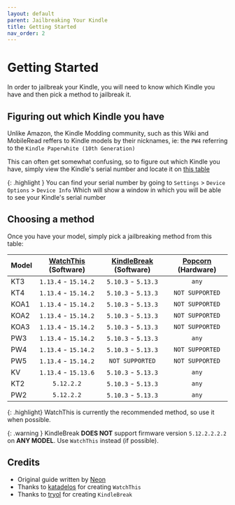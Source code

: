 ```yaml
---
layout: default
parent: Jailbreaking Your Kindle
title: Getting Started
nav_order: 2
---
```


# Getting Started
In order to jailbreak your Kindle, you will need to know which Kindle you have and then pick a method to jailbreak it.

## Figuring out which Kindle you have
Unlike Amazon, the Kindle Modding community, such as this Wiki and MobileRead reffers to Kindle models by their nicknames, ie: the `PW4` referring to the `Kindle Paperwhite (10th Generation)`

This can often get somewhat confusing, so to figure out which Kindle you have, simply view the Kindle's serial number and locate it on [this table](https://wiki.mobileread.com/wiki/Kindle_Serial_Numbers)


{: .highlight }
You can find your serial number by going to `Settings` > `Device Options` > `Device Info`
Which will show a window in which you will be able to see your Kindle's serial number

## Choosing a method
Once you have your model, simply pick a jailbreaking method from this table:

| Model | [WatchThis](WatchThis) (Software) | [KindleBreak](KindleBreak) (Software) | [Popcorn](Popcorn) (Hardware) |
|-------|:---------------------------------:|:-------------------------------------:|:-----------------------------:|
| KT3   |        `1.13.4` - `15.14.2`       |          `5.10.3` - `5.13.3`          |             `any`             |
| KT4   |        `1.13.4` - `15.14.2`       |          `5.10.3` - `5.13.3`          |        `NOT SUPPORTED`        |
| KOA1  |        `1.13.4` - `15.14.2`       |          `5.10.3` - `5.13.3`          |        `NOT SUPPORTED`        |
| KOA2  |        `1.13.4` - `15.14.2`       |          `5.10.3` - `5.13.3`          |        `NOT SUPPORTED`        |
| KOA3  |        `1.13.4` - `15.14.2`       |          `5.10.3` - `5.13.3`          |        `NOT SUPPORTED`        |
| PW3   |        `1.13.4` - `15.14.2`       |          `5.10.3` - `5.13.3`          |             `any`             |
| PW4   |        `1.13.4` - `15.14.2`       |          `5.10.3` - `5.13.3`          |        `NOT SUPPORTED`        |
| PW5   |        `1.13.4` - `15.14.2`       |            `NOT SUPPORTED`            |        `NOT SUPPORTED`        |
| KV    |        `1.13.4` - `15.13.6`       |          `5.10.3` - `5.13.3`          |             `any`             |
| KT2   |             `5.12.2.2`            |          `5.10.3` - `5.13.3`          |             `any`             |
| PW2   |             `5.12.2.2`            |          `5.10.3` - `5.13.3`          |             `any`             |

{: .highlight}
WatchThis is currently the recommended method, so use it when possible.

{: .warning }
KindleBreak **DOES NOT** support firmware version `5.12.2.2.2.2` on **ANY MODEL**. Use `WatchThis` instead (if possible).

## Credits
- Original guide written by [Neon](https://www.mobileread.com/forums/member.php?u=329187)
- Thanks to [katadelos](https://www.mobileread.com/forums/member.php?u=308426) for creating `WatchThis`
- Thanks to [tryol](https://www.mobileread.com/forums/member.php?u=317940) for creating `KindleBreak`